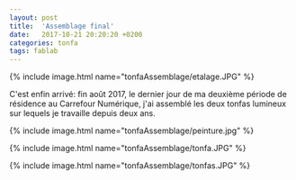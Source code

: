 ```yaml
---
layout: post
title:  'Assemblage final'
date:   2017-10-21 20:20:20 +0200
categories: tonfa
tags: fablab
---
```


{% include image.html name="tonfaAssemblage/etalage.JPG" %}

C'est enfin arrivé: fin août 2017, le dernier jour de ma deuxième période de résidence au Carrefour Numérique, j'ai assemblé les deux tonfas lumineux sur lequels je travaille depuis deux ans.

<!--more-->

{% include image.html name="tonfaAssemblage/peinture.jpg" %}

{% include image.html name="tonfaAssemblage/tonfa.JPG" %}

{% include image.html name="tonfaAssemblage/tonfas.JPG" %}
